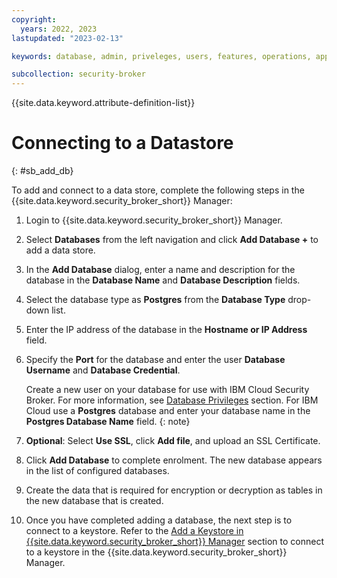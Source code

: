 ```yaml
---
copyright:
  years: 2022, 2023
lastupdated: "2023-02-13"

keywords: database, admin, priveleges, users, features, operations, application

subcollection: security-broker
---
```


{{site.data.keyword.attribute-definition-list}}

# Connecting to a Datastore
{: #sb_add_db}

To add and connect to a data store, complete the following steps in the {{site.data.keyword.security_broker_short}} Manager:

1. Login to {{site.data.keyword.security_broker_short}} Manager.

2. Select **Databases** from the left navigation and click **Add Database +** to add a data store.

3. In the **Add Database** dialog, enter a name and description for the database in the **Database Name** and **Database Description** fields.

4. Select the database type as **Postgres** from the **Database Type** drop-down list.

5. Enter the IP address of the database in the **Hostname or IP Address** field.

6. Specify the **Port** for the database and enter the user **Database Username** and **Database Credential**.

    Create a new user on your database for use with IBM Cloud Security
    Broker. For more information, see [Database Privileges](/docs/security-broker?topic=security-broker-sb_db_priveleges) section.
    For IBM Cloud use a **Postgres** database and enter your database
    name in the **Postgres Database Name** field.
    {: note}

7. **Optional**: Select **Use SSL**, click **Add file**, and upload an SSL Certificate.

8. Click **Add Database** to complete enrolment. The new database appears in the list of configured databases.

9. Create the data that is required for encryption or decryption as tables in the new database that is created.

10. Once you have completed adding a database, the next step is to connect to a keystore. Refer to the [Add a Keystore in {{site.data.keyword.security_broker_short}} Manager](/docs/security-broker?topic=security-broker-sb_add_keystore) section to connect to a keystore in the {{site.data.keyword.security_broker_short}} Manager. 

